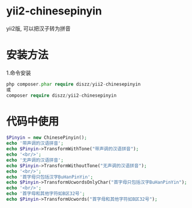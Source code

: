 # yii2-chinesepinyin
yii2版, 可以把汉子转为拼音

# 安装方法

1.命令安装
``` php
php composer.phar require diszz/yii2-chinesepinyin
或
composer require diszz/yii2-chinesepinyin
```


# 代码中使用

``` php
$Pinyin = new ChinesePinyin();
echo '带声调的汉语拼音';
echo $Pinyin->TransformWithTone("带声调的汉语拼音");
echo '<br/>';
echo '无声调的汉语拼音';
echo $Pinyin->TransformWithoutTone("无声调的汉语拼音");
echo '<br/>';
echo '首字母只包括汉字BuHanPinYin';   
echo $Pinyin->TransformUcwordsOnlyChar("首字母只包括汉字BuHanPinYin");
echo '<br/>';      
echo '首字母和其他字符如B区32号'; 
echo $Pinyin->TransformUcwords("首字母和其他字符如B区32号");

```


